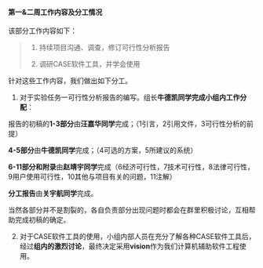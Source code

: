 #### 第一&二周工作内容及分工情况

该部分工作内容如下：

> 1. 持续项目沟通、调查，修订可行性分析报告
>
> 2. 调研CASE软件工具，并学会使用

针对这些工作内容，我们做出如下分工。

1. 对于实验任务一可行性分析报告的编写。组长**牛德凯同学完成小组内工作分配**：

报告的初稿的**1-3部分**由**汪嘉华同学**完成；（1引言，2引用文件，3可行性分析的前提）

**4-5部分**由**牛德凯同学**完成；（4可选的方案，5所建议的系统）

**6-11部分和附录**由**赵靖宇同学**完成（6经济可行性，7技术可行性，8法律可行性，9用户使用可行性，10其他与项目有关的问题，11注解）

**分工报告**由**关宇航同学**完成。



当然各部分并不是割裂的，各自负责部分出现问题时都会在群里积极讨论，互相帮助完成初稿的确定。



2. 对于CASE软件工具的使用，小组内部人员在充分了解各种CASE软件工具后，经过**组内的激烈讨论**，最终决定采用**vision**作为我们计算机辅助软件工程使用。